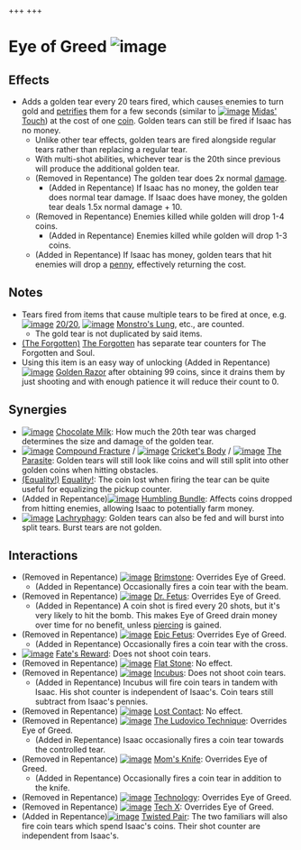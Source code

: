 +++
+++

 # Eye of Greed ![image](/image/Eye_of_Greed.png) 


Effects
---------


* Adds a golden tear every 20 tears fired, which causes enemies to turn gold and [petrifies](/wiki/Status_Effects#Petrification "Status Effects") them for a few seconds (similar to [![image](/image/Midas%27_Touch.png)](/wiki/Midas%27_Touch "Midas' Touch") [Midas' Touch](/wiki/Midas%27_Touch "Midas' Touch")) at the cost of one [coin](/wiki/Coin "Coin"). Golden tears can still be fired if Isaac has no money.
	+ Unlike other tear effects, golden tears are fired alongside regular tears rather than replacing a regular tear.
	+ With multi-shot abilities, whichever tear is the 20th since previous will produce the additional golden tear.
	+ (Removed in Repentance) The golden tear does 2x normal [damage](/wiki/Damage "Damage").
		- (Added in Repentance) If Isaac has no money, the golden tear does normal tear damage. If Isaac does have money, the golden tear deals 1.5x normal damage + 10.
	+ (Removed in Repentance) Enemies killed while golden will drop 1-4 coins.
		- (Added in Repentance) Enemies killed while golden will drop 1-3 coins.
	+ (Added in Repentance) If Isaac has money, golden tears that hit enemies will drop a [penny](/wiki/Coins#Penny "Coins"), effectively returning the cost.


Notes
-------


* Tears fired from items that cause multiple tears to be fired at once, e.g. [![image](/image/20/20.png)](/wiki/20/20 "20/20") [20/20](/wiki/20/20 "20/20"), [![image](/image/Monstro%27s_Lung.png)](/wiki/Monstro%27s_Lung "Monstro's Lung") [Monstro's Lung](/wiki/Monstro%27s_Lung "Monstro's Lung"), etc., are counted.
	+ The gold tear is not duplicated by said items.
* [(The Forgotten)](/wiki/The_Forgotten "The Forgotten") [The Forgotten](/wiki/The_Forgotten "The Forgotten") has separate tear counters for The Forgotten and Soul.
* Using this item is an easy way of unlocking (Added in Repentance)[![image](/image/Golden_Razor.png)](/wiki/Golden_Razor "Golden Razor") [Golden Razor](/wiki/Golden_Razor "Golden Razor") after obtaining 99 coins, since it drains them by just shooting and with enough patience it will reduce their count to 0.


Synergies
-----------


* [![image](/image/Chocolate_Milk.png)](/wiki/Chocolate_Milk "Chocolate Milk") [Chocolate Milk](/wiki/Chocolate_Milk "Chocolate Milk"): How much the 20th tear was charged determines the size and damage of the golden tear.
* [![image](/image/Compound_Fracture.png)](/wiki/Compound_Fracture "Compound Fracture") [Compound Fracture](/wiki/Compound_Fracture "Compound Fracture") / [![image](/image/Cricket%27s_Body.png)](/wiki/Cricket%27s_Body "Cricket's Body") [Cricket's Body](/wiki/Cricket%27s_Body "Cricket's Body") / [![image](/image/The_Parasite.png)](/wiki/The_Parasite "The Parasite") [The Parasite](/wiki/The_Parasite "The Parasite"): Golden tears will still look like coins and will still split into other golden coins when hitting obstacles.
* [(Equality!)](/wiki/Equality! "Equality!") [Equality!](/wiki/Equality! "Equality!"): The coin lost when firing the tear can be quite useful for equalizing the pickup counter.
* (Added in Repentance)[![image](/image/Humbling_Bundle.png)](/wiki/Humbling_Bundle "Humbling Bundle") [Humbling Bundle](/wiki/Humbling_Bundle "Humbling Bundle"): Affects coins dropped from hitting enemies, allowing Isaac to potentially farm money.
* [![image](/image/Lachryphagy.png)](/wiki/Lachryphagy "Lachryphagy") [Lachryphagy](/wiki/Lachryphagy "Lachryphagy"): Golden tears can also be fed and will burst into split tears. Burst tears are not golden.


Interactions
--------------


* (Removed in Repentance) [![image](/image/Brimstone.png)](/wiki/Brimstone "Brimstone") [Brimstone](/wiki/Brimstone "Brimstone"): Overrides Eye of Greed.
	+ (Added in Repentance) Occasionally fires a coin tear with the beam.
* (Removed in Repentance) [![image](/image/Dr._Fetus.png)](/wiki/Dr._Fetus "Dr. Fetus") [Dr. Fetus](/wiki/Dr._Fetus "Dr. Fetus"): Overrides Eye of Greed.
	+ (Added in Repentance) A coin shot is fired every 20 shots, but it's very likely to hit the bomb. This makes Eye of Greed drain money over time for no benefit, unless [piercing](/wiki/Tear_Effects "Tear Effects") is gained.
* (Removed in Repentance) [![image](/image/Epic_Fetus.png)](/wiki/Epic_Fetus "Epic Fetus") [Epic Fetus](/wiki/Epic_Fetus "Epic Fetus"): Overrides Eye of Greed.
	+ (Added in Repentance) Occasionally fires a coin tear with the cross.
* [![image](/image/Fate%27s_Reward.png)](/wiki/Fate%27s_Reward "Fate's Reward") [Fate's Reward](/wiki/Fate%27s_Reward "Fate's Reward"): Does not shoot coin tears.
* (Removed in Repentance) [![image](/image/Flat_Stone.png)](/wiki/Flat_Stone "Flat Stone") [Flat Stone](/wiki/Flat_Stone "Flat Stone"): No effect.
* (Removed in Repentance) [![image](/image/Incubus.png)](/wiki/Incubus "Incubus") [Incubus](/wiki/Incubus "Incubus"): Does not shoot coin tears.
	+ (Added in Repentance) Incubus will fire coin tears in tandem with Isaac. His shot counter is independent of Isaac's. Coin tears still subtract from Isaac's pennies.
* (Removed in Repentance) [![image](/image/Lost_Contact.png)](/wiki/Lost_Contact "Lost Contact") [Lost Contact](/wiki/Lost_Contact "Lost Contact"): No effect.
* (Removed in Repentance) [![image](/image/The_Ludovico_Technique.png)](/wiki/The_Ludovico_Technique "The Ludovico Technique") [The Ludovico Technique](/wiki/The_Ludovico_Technique "The Ludovico Technique"): Overrides Eye of Greed.
	+ (Added in Repentance) Isaac occasionally fires a coin tear towards the controlled tear.
* (Removed in Repentance) [![image](/image/Mom%27s_Knife.png)](/wiki/Mom%27s_Knife "Mom's Knife") [Mom's Knife](/wiki/Mom%27s_Knife "Mom's Knife"): Overrides Eye of Greed.
	+ (Added in Repentance) Occasionally fires a coin tear in addition to the knife.
* (Removed in Repentance) [![image](/image/Technology.png)](/wiki/Technology "Technology") [Technology](/wiki/Technology "Technology"): Overrides Eye of Greed.
* (Removed in Repentance) [![image](/image/Tech_X.png)](/wiki/Tech_X "Tech X") [Tech X](/wiki/Tech_X "Tech X"): Overrides Eye of Greed.
* (Added in Repentance)[![image](/image/Twisted_Pair.png)](/wiki/Twisted_Pair "Twisted Pair") [Twisted Pair](/wiki/Twisted_Pair "Twisted Pair"): The two familiars will also fire coin tears which spend Isaac's coins. Their shot counter are independent from Isaac's.


